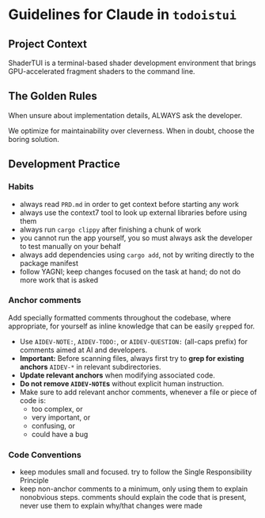 # Guidelines for Claude in `todoistui`

## Project Context  

ShaderTUI is a terminal-based shader development environment that brings GPU-accelerated fragment shaders to the command line.

## The Golden Rules

When unsure about implementation details, ALWAYS ask the developer.  

We optimize for maintainability over cleverness. When in doubt, choose the boring solution.  

## Development Practice

### Habits

- always read `PRD.md` in order to get context before starting any work
- always use the context7 tool to look up external libraries before using them
- always run `cargo clippy` after finishing a chunk of work
- you cannot run the app yourself, you so must always ask the developer to test manually on your behalf
- always add dependencies using `cargo add`, not by writing directly to the package manifest
- follow YAGNI; keep changes focused on the task at hand; do not do more work that is asked

### Anchor comments  

Add specially formatted comments throughout the codebase, where appropriate, for yourself as inline knowledge that can be easily `grep`ped for.  

- Use `AIDEV-NOTE:`, `AIDEV-TODO:`, or `AIDEV-QUESTION:` (all-caps prefix) for comments aimed at AI and developers.  
- **Important:** Before scanning files, always first try to **grep for existing anchors** `AIDEV-*` in relevant subdirectories.  
- **Update relevant anchors** when modifying associated code.  
- **Do not remove `AIDEV-NOTE`s** without explicit human instruction.  
- Make sure to add relevant anchor comments, whenever a file or piece of code is:  
  * too complex, or  
  * very important, or  
  * confusing, or  
  * could have a bug  

 ### Code Conventions

- keep modules small and focused. try to follow the Single Responsibility Principle
- keep non-anchor comments to a minimum, only using them to explain nonobvious steps. comments should explain the code that is present, never use them to explain why/that changes were made

